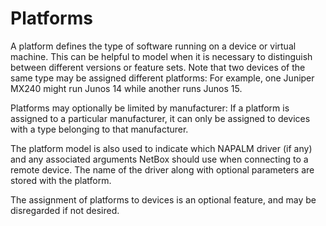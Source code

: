 # Platforms

A platform defines the type of software running on a device or virtual machine. This can be helpful to model when it is necessary to distinguish between different versions or feature sets. Note that two devices of the same type may be assigned different platforms: For example, one Juniper MX240 might run Junos 14 while another runs Junos 15.

Platforms may optionally be limited by manufacturer: If a platform is assigned to a particular manufacturer, it can only be assigned to devices with a type belonging to that manufacturer.

The platform model is also used to indicate which NAPALM driver (if any) and any associated arguments NetBox should use when connecting to a remote device. The name of the driver along with optional parameters are stored with the platform.

The assignment of platforms to devices is an optional feature, and may be disregarded if not desired.
